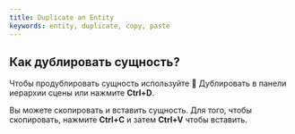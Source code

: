 ```yaml
---
title: Duplicate an Entity
keywords: entity, duplicate, copy, paste
---
```


## Как дублировать сущность?

Чтобы продублировать сущность используйте <span class="font-icon">&#57638;</span> Дублировать в панели иерархии сцены или нажмите **Ctrl+D**.

Вы можете скопировать и вставить сущность. Для того, чтобы скопировать, нажмите **Ctrl+C** и затем **Ctrl+V** чтобы вставить.

